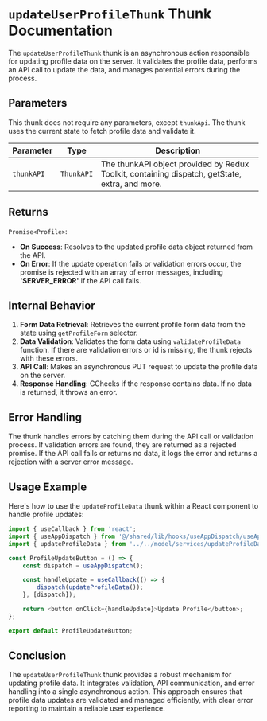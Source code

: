 #  `updateUserProfileThunk` Thunk Documentation

The `updateUserProfileThunk` thunk is an asynchronous action responsible for updating profile data on the server. It validates the profile data, performs an API call to update the data, and manages potential errors during the process.
## Parameters
This thunk does not require any parameters, except `thunkApi`. The thunk uses the current state to fetch profile data and validate it.

| Parameter  | Type                    | Description                                     |
|------------|-------------------------|-------------------------------------------------|
| `thunkAPI`   | `ThunkAPI`                | The thunkAPI object provided by Redux Toolkit, containing dispatch, getState, extra, and more. |


## Returns

`Promise<Profile>`: 
- **On Success**: Resolves to the updated profile data object returned from the API.
- **On Error**: If the update operation fails or validation errors occur, the promise is rejected with an array of error messages, including **'SERVER_ERROR'** if the API call fails.


## Internal Behavior
1. **Form Data Retrieval**: Retrieves the current profile form data from the state using `getProfileForm` selector.
2. **Data Validation**: Validates the form data using `validateProfileData` function. If there are validation errors or id is missing, the thunk rejects with these errors.
3. **API Call**: Makes an asynchronous PUT request to update the profile data on the server.
4. **Response Handling**: CChecks if the response contains data. If no data is returned, it throws an error.

## Error Handling
The thunk handles errors by catching them during the API call or validation process. If validation errors are found, they are returned as a rejected promise. If the API call fails or returns no data, it logs the error and returns a rejection with a server error message.

## Usage Example
Here's how to use the `updateProfileData` thunk within a React component to handle profile updates:
```typescript jsx
import { useCallback } from 'react';
import { useAppDispatch } from '@/shared/lib/hooks/useAppDispatch/useAppDispatch';
import { updateProfileData } from '../../model/services/updateProfileData/updateProfileData';

const ProfileUpdateButton = () => {
    const dispatch = useAppDispatch();

    const handleUpdate = useCallback(() => {
        dispatch(updateProfileData());
    }, [dispatch]);

    return <button onClick={handleUpdate}>Update Profile</button>;
};

export default ProfileUpdateButton;
```

## Conclusion 
The `updateUserProfileThunk` thunk provides a robust mechanism for updating profile data. It integrates validation, API communication, and error handling into a single asynchronous action. This approach ensures that profile data updates are validated and managed efficiently, with clear error reporting to maintain a reliable user experience.
